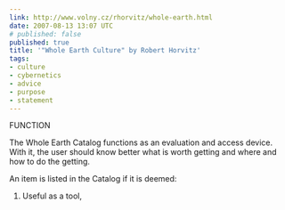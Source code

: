 ```yaml
---
link: http://www.volny.cz/rhorvitz/whole-earth.html
date: 2007-08-13 13:07 UTC
# published: false
published: true
title: '"Whole Earth Culture" by Robert Horvitz'
tags:
- culture
- cybernetics
- advice
- purpose
- statement
---
```


FUNCTION

The Whole Earth Catalog functions as an evaluation and access device. With it, the user should know better what is worth getting and where and how to do the getting.

An item is listed in the Catalog if it is deemed:
1. Useful as a tool,
